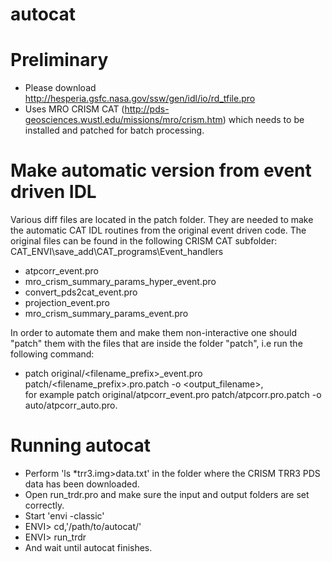 autocat
=======

# Preliminary
* Please download http://hesperia.gsfc.nasa.gov/ssw/gen/idl/io/rd_tfile.pro
* Uses MRO CRISM CAT (http://pds-geosciences.wustl.edu/missions/mro/crism.htm) which needs to be installed and patched for batch processing.

# Make automatic version from event driven IDL
Various diff files are located in the patch folder. They are needed to make the automatic CAT IDL routines from the original event driven code. The original files can be found in the following CRISM CAT subfolder: CAT_ENVI\save_add\CAT_programs\Event_handlers
* atpcorr_event.pro				
* mro_crism_summary_params_hyper_event.pro
* convert_pds2cat_event.pro			
* projection_event.pro		
* mro_crism_summary_params_event.pro	

In order to automate them and make them non-interactive one should "patch" them with the files that are inside the folder "patch", i.e run the following command:    	
* patch original/\<filename_prefix\>_event.pro patch/\<filename_prefix\>.pro.patch -o \<output_filename\>,    
for example patch original/atpcorr_event.pro patch/atpcorr.pro.patch -o auto/atpcorr_auto.pro.

# Running autocat
* Perform 'ls *trr3.img>data.txt' in the folder where the CRISM TRR3 PDS data has been downloaded.
* Open run_trdr.pro and make sure the input and output folders are set correctly.
* Start 'envi -classic'
* ENVI> cd,'/path/to/autocat/'
* ENVI> run_trdr
* And wait until autocat finishes.

